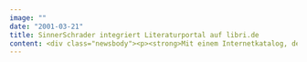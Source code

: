 ```yaml
---
image: ""
date: "2001-03-21"
title: SinnerSchrader integriert Literaturportal auf libri.de
content: <div class="newsbody"><p><strong>Mit einem Internetkatalog, der rund 7.000 kommentierte Links enthält, hat SinnerSchrader für Libri.de die umfangreichste Linksammlung für Literaturinteressierte im deutschsprachigen Internet gelauncht.</strong></p><p>Das Sortiment enthält 3.000 Links zu deutschen und internationalen Autoren, 1.500 Verlagen, 600 Bibliotheken und allein 700 Quellen zu Netzliteratur. Über Libri.de ist es damit erstmals möglich, umfangreiche Informationen zu allen Bereichen der Literatur zu erhalten. Jeder einzelne Link ist übersichtlich in Kategorien sortiert, ausführlich kommentiert und wird regelmäßig überprüft.</p><p>Über die Linksammlung können Besucher der Website Autorenbiographien einsehen, geeignete Bibliotheken für die Recherche oder ein Online-Diskussionsforum finden. Auch für Autoren und im Literaturmarkt Tätige möchte Libri.de eine zentrale Anlaufstelle werden. Für sie finden sich Förderungen für Nachwuchsautoren genauso wie aktuelle Jobs in der Literatur- und Verlagsbranche. Der Linkkatalog ist exklusiv unter www.libri.de zu finden und wird kontinuierlich thematisch erweitert und aktualisiert. Die Linksammlung wird in Kooperation mit dem Arcum Verlag erstellt. Ein komprimierte Fassung mit den 700 wichtigsten Adressen ist dort unter dem Titel "Literatur online" in Buchform erschienen.</p><p><a class="news-backlink" href="/de/"><svg class="svg-ico svg-ico--arrow-left"><use xlink&#58;href="#arrow-down"></use></svg>Zurück zur Presse Übersicht</a></p></div>
---
```

